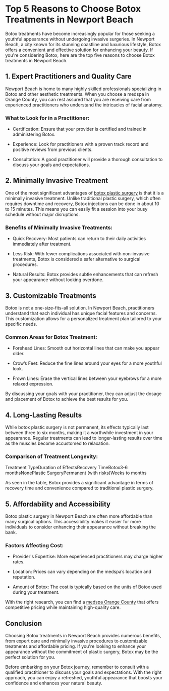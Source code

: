 <h1 dir="ltr"><span>Top 5 Reasons to Choose Botox Treatments in Newport Beach</span></h1>
<p dir="ltr"><span>Botox treatments have become increasingly popular for those seeking a youthful appearance without undergoing invasive surgeries. In Newport Beach, a city known for its stunning coastline and luxurious lifestyle, Botox offers a convenient and effective solution for enhancing your beauty. If you're considering Botox, here are the </span><span>top five reasons to choose Botox treatments in Newport Beach</span><span>.</span></p>
<h2 dir="ltr"><span>1. Expert Practitioners and Quality Care</span></h2>
<p dir="ltr"><span>Newport Beach is home to many highly skilled professionals specializing in Botox and other aesthetic treatments. When you choose a </span><span>medspa in Orange County</span><span>, you can rest assured that you are receiving care from experienced practitioners who understand the intricacies of facial anatomy.</span></p>
<h3 dir="ltr"><span>What to Look for in a Practitioner:</span></h3>
<ul>
<li dir="ltr" aria-level="1">
<p dir="ltr"><span>Certification:</span><span> Ensure that your provider is certified and trained in administering Botox.</span></p>
</li>
<li dir="ltr" aria-level="1">
<p dir="ltr"><span>Experience:</span><span> Look for practitioners with a proven track record and positive reviews from previous clients.</span></p>
</li>
<li dir="ltr" aria-level="1">
<p dir="ltr"><span>Consultation:</span><span> A good practitioner will provide a thorough consultation to discuss your goals and expectations.</span></p>
</li>
</ul>
<h2 dir="ltr"><span>2. Minimally Invasive Treatment</span></h2>
<p dir="ltr"><span>One of the most significant advantages of </span><a href="https://drvalaie.com/botox-dysport/"><span>botox plastic surgery</span></a><span> is that it is a </span><span>minimally invasive treatment</span><span>. Unlike traditional plastic surgery, which often requires downtime and recovery, Botox injections can be done in about 10 to 15 minutes. This means you can easily fit a session into your busy schedule without major disruptions.</span></p>
<h3 dir="ltr"><span>Benefits of Minimally Invasive Treatments:</span></h3>
<ul>
<li dir="ltr" aria-level="1">
<p dir="ltr"><span>Quick Recovery:</span><span> Most patients can return to their daily activities immediately after treatment.</span></p>
</li>
<li dir="ltr" aria-level="1">
<p dir="ltr"><span>Less Risk:</span><span> With fewer complications associated with non-invasive treatments, Botox is considered a safer alternative to surgical procedures.</span></p>
</li>
<li dir="ltr" aria-level="1">
<p dir="ltr"><span>Natural Results:</span><span> Botox provides subtle enhancements that can refresh your appearance without looking overdone.</span></p>
</li>
</ul>
<h2 dir="ltr"><span>3. Customizable Treatments</span></h2>
<p dir="ltr"><span>Botox is not a one-size-fits-all solution. In Newport Beach, practitioners understand that each individual has unique facial features and concerns. This customization allows for a personalized treatment plan tailored to your specific needs.</span></p>
<h3 dir="ltr"><span>Common Areas for Botox Treatment:</span></h3>
<ul>
<li dir="ltr" aria-level="1">
<p dir="ltr"><span>Forehead Lines:</span><span> Smooth out horizontal lines that can make you appear older.</span></p>
</li>
<li dir="ltr" aria-level="1">
<p dir="ltr"><span>Crow&rsquo;s Feet:</span><span> Reduce the fine lines around your eyes for a more youthful look.</span></p>
</li>
<li dir="ltr" aria-level="1">
<p dir="ltr"><span>Frown Lines:</span><span> Erase the vertical lines between your eyebrows for a more relaxed expression.</span></p>
</li>
</ul>
<p dir="ltr"><span>By discussing your goals with your practitioner, they can adjust the dosage and placement of Botox to achieve the best results for you.</span></p>
<h2 dir="ltr"><span>4. Long-Lasting Results</span></h2>
<p dir="ltr"><span>While botox plastic surgery is not permanent, its effects typically last between three to six months, making it a worthwhile investment in your appearance. Regular treatments can lead to longer-lasting results over time as the muscles become accustomed to relaxation.</span></p>
<h3 dir="ltr"><span>Comparison of Treatment Longevity:</span></h3>
<p dir="ltr"><span>Treatment TypeDuration of EffectsRecovery TimeBotox3-6 monthsNonePlastic SurgeryPermanent (with risks)Weeks to months</span></p>
<p dir="ltr"><span>As seen in the table, Botox provides a significant advantage in terms of recovery time and convenience compared to traditional plastic surgery.</span></p>
<h2 dir="ltr"><span>5. Affordability and Accessibility</span></h2>
<p dir="ltr"><span>Botox plastic surgery in Newport Beach are often more affordable than many surgical options. This accessibility makes it easier for more individuals to consider enhancing their appearance without breaking the bank.</span></p>
<h3 dir="ltr"><span>Factors Affecting Cost:</span></h3>
<ul>
<li dir="ltr" aria-level="1">
<p dir="ltr"><span>Provider's Expertise:</span><span> More experienced practitioners may charge higher rates.</span></p>
</li>
<li dir="ltr" aria-level="1">
<p dir="ltr"><span>Location:</span><span> Prices can vary depending on the medspa&rsquo;s location and reputation.</span></p>
</li>
<li dir="ltr" aria-level="1">
<p dir="ltr"><span>Amount of Botox:</span><span> The cost is typically based on the units of Botox used during your treatment.</span></p>
</li>
</ul>
<p dir="ltr"><span>With the right research, you can find a </span><a href="https://drvalaie.com/"><span>medspa Orange County</span></a><span> that offers competitive pricing while maintaining high-quality care.</span></p>
<h2 dir="ltr"><span>Conclusion</span></h2>
<p dir="ltr"><span>Choosing Botox treatments in Newport Beach provides numerous benefits, from expert care and minimally invasive procedures to customizable treatments and affordable pricing. If you're looking to enhance your appearance without the commitment of plastic surgery, Botox may be the perfect solution for you.</span></p>
<p dir="ltr"><span>Before embarking on your Botox journey, remember to consult with a qualified practitioner to discuss your goals and expectations. With the right approach, you can enjoy a refreshed, youthful appearance that boosts your confidence and enhances your natural beauty.</span></p>
<p></p>
